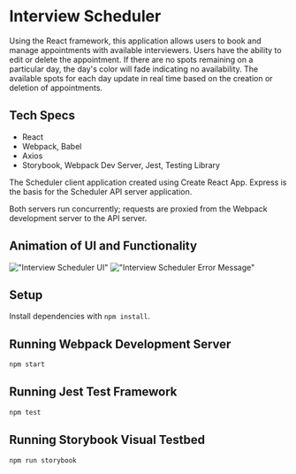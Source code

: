 # Interview Scheduler

Using the React framework, this application allows users to book and manage appointments with available interviewers. Users have the ability to edit or delete the appointment. If there are no spots remaining on a particular day, the day's color will fade indicating no availability. The available spots for each day update in real time based on the creation or deletion of appointments. 

## Tech Specs
- React
- Webpack, Babel
- Axios
- Storybook, Webpack Dev Server, Jest, Testing Library

The Scheduler client application created using Create React App. Express is the basis for the Scheduler API server application.

Both servers run concurrently; requests are proxied from the Webpack development server to the API server.

## Animation of UI and Functionality
!["Interview Scheduler UI"](https://github.com/cmaher15/Interview-Scheduler/blob/master/project_photos/InterviewSchedulerClip_.gif)
!["Interview Scheduler Error Message"](https://github.com/cmaher15/Interview-Scheduler/blob/master/project_photos/InterviewSchedulerClip2_.gif)


## Setup

Install dependencies with `npm install`.

## Running Webpack Development Server

```sh
npm start
```

## Running Jest Test Framework

```sh
npm test
```

## Running Storybook Visual Testbed

```sh
npm run storybook
```
